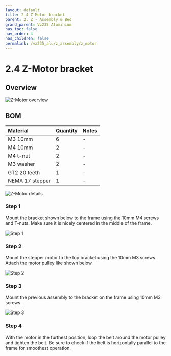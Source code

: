 ```yaml
---
layout: default
title: 2.4 Z-Motor bracket
parent: 2. Z - Assembly & Bed
grand_parent: Vz235 Aluminium
has_toc: false
nav_order: 4
has_children: false
permalink: /vz235_alu/z_assembly/z_motor
---
```


# 2.4 Z-Motor bracket

## Overview

![Z-Motor overview](../../assets/images/manual/vz235_alu/z_assembly/z_motor/overview.png)

## BOM

| Material        | Quantity | Notes |
|:----------------|:---------|:------|
| M3 10mm         | 6        | -     |
| M4 10mm         | 2        | -     |
| M4 t-nut        | 2        | -     |
| M3 washer       | 2        | -     |
| GT2 20 teeth    | 1        | -     |
| NEMA 17 stepper | 1        | -     |

![Z-Motor details](../../assets/images/manual/vz235_alu/z_assembly/z_motor/details.png)

### Step 1

Mount the bracket shown below to the frame using the 10mm M4 screws and T-nuts. Make sure it is nicely centered in the middle of the frame.

![Step 1](../../assets/images/manual/vz235_alu/z_assembly/z_motor/step1.png)

### Step 2

Mount the stepper motor to the top bracket using the 10mm M3 screws. Attach the motor pulley like shown below.

![Step 2](../../assets/images/manual/vz235_alu/z_assembly/z_motor/step2.png)

### Step 3

Mount the previous assembly to the bracket on the frame using 10mm M3 screws.

![Step 3](../../assets/images/manual/vz235_alu/z_assembly/z_motor/step3.png)

### Step 4

With the motor in the furthest position, loop the belt around the motor pulley and tighten the belt. Be sure to check if the belt is horizontally parallel to the frame for smoothest operation.
